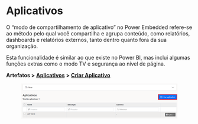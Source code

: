 # Aplicativos

O “modo de compartilhamento de aplicativo” no Power Embedded refere-se ao método pelo qual você compartilha e agrupa conteúdo, como relatórios, dashboards e relatórios externos, tanto dentro quanto fora da sua organização.

Esta funcionalidade é similar ao que existe no Power BI, mas inclui algumas funções extras como o modo TV e segurança ao nível de página.



**Artefatos >** [**Aplicativos**](https://admin.powerembedded.com.br/Apps) **>** [**Criar Aplicativo**](https://admin.powerembedded.com.br/App/Create)

<figure><img src="../../.gitbook/assets/image (306).png" alt=""><figcaption></figcaption></figure>



###



###



###
